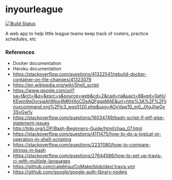 # inyourleague

[![Build Status](https://travis-ci.org/sperry94/inyourleague.svg?branch=master)](https://travis-ci.org/sperry94/inyourleague)

A web app to help little league teams keep track of rosters, practice schedules, etc

### References
- Docker documentation
- Heroku documentation
- https://stackoverflow.com/questions/41322541/rebuild-docker-container-on-file-changes/41323079
- https://en.wikipedia.org/wiki/Shell_script
- https://www.google.com/url?sa=t&rct=j&q=&esrc=s&source=web&cd=2&cad=rja&uact=8&ved=0ahUKEwin9qOvrsjaAhWpx4MKHXoCDsAQFggpMAE&url=http%3A%2F%2Flinuxcommand.org%2Flc3_wss0120.php&usg=AOvVaw10_m0_JXgJliwGx3SyGw1v
- https://stackoverflow.com/questions/16034749/bash-script-if-elif-else-statement-issues
- http://tldp.org/LDP/Bash-Beginners-Guide/html/chap_07.html
- https://stackoverflow.com/questions/4111475/how-to-do-a-logical-or-operation-in-shell-scripting
- https://stackoverflow.com/questions/2237080/how-to-compare-strings-in-bash
- https://stackoverflow.com/questions/27644586/how-to-set-up-travis-ci-with-multiple-languages
- https://github.com/calebhsu/CoMake/blob/dev/.travis.yml
- https://github.com/google/google-auth-library-nodejs
